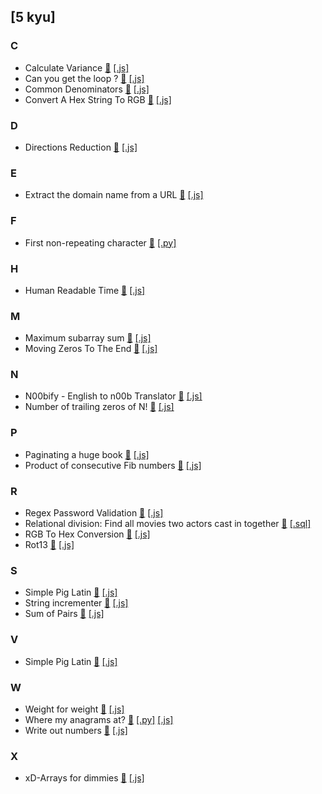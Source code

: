 ## [5 kyu]

### C

- Calculate Variance [&#128279;](https://www.codewars.com/kata/5266fba01283974e720000fa)
  [[.js]](https://github.com/julienshim/codewars-playground/blob/master/JavaScript/5%20kyu/Calculate%20Variance.js)
- Can you get the loop ? [&#128279;](https://www.codewars.com/kata/52a89c2ea8ddc5547a000863)
  [[.js]](https://github.com/julienshim/codewars-playground/blob/master/JavaScript/5%20kyu/Can%20you%20get%20the%20loop%20-.js)
- Common Denominators [&#128279;](https://www.codewars.com/kata/54d7660d2daf68c619000d95)
  [[.js]](https://github.com/julienshim/codewars-playground/blob/master/JavaScript/5%20kyu/Common%20Denominators.js)
- Convert A Hex String To RGB [&#128279;](https://www.codewars.com/kata/5282b48bb70058e4c4000fa7)
  [[.js]](https://github.com/julienshim/codewars-playground/blob/master/JavaScript/5%20kyu/Convert%20A%20Hex%20String%20To%20RGB.js)

### D

- Directions Reduction [&#128279;](https://www.codewars.com/kata/550f22f4d758534c1100025a)
  [[.js]](https://github.com/julienshim/codewars-playground/blob/master/JavaScript/5%20kyu/Directions%20Reduction.js)

### E

- Extract the domain name from a URL [&#128279;](https://www.codewars.com/kata/514a024011ea4fb54200004b)
  [[.js]](https://github.com/julienshim/codewars-playground/blob/master/JavaScript/5%20kyu/Extract%20the%20domain%20name%20from%20a%20URL.js)

### F

- First non-repeating character [&#128279;](https://www.codewars.com/kata/52bc74d4ac05d0945d00054e)
  [[.py]](https://github.com/julienshim/codewars-playground/blob/master/Python/5%20kyu/First%20non-repeating%20character.py)

### H

- Human Readable Time [&#128279;](https://www.codewars.com/kata/52685f7382004e774f0001f7)
  [[.js]](https://github.com/julienshim/codewars-playground/blob/master/JavaScript/5%20kyu/Human%20Readable%20Time.js)

### M

- Maximum subarray sum [&#128279;](https://www.codewars.com/kata/54521e9ec8e60bc4de000d6c)
  [[.js]](https://github.com/julienshim/codewars-playground/blob/master/JavaScript/5%20kyu/Maximum%20subarray%20sum.js)
- Moving Zeros To The End [&#128279;](https://www.codewars.com/kata/52597aa56021e91c93000cb0)
  [[.js]](https://github.com/julienshim/codewars-playground/blob/master/JavaScript/5%20kyu/Moving%20Zeros%20To%20The%20End.js)

### N

- N00bify - English to n00b Translator [&#128279;](https://www.codewars.com/kata/552ec968fcd1975e8100005a)
  [[.js]](https://github.com/julienshim/codewars-playground/blob/master/JavaScript/5%20kyu/N00bify%20-%20English%20to%20N00b%20Translator.js)
- Number of trailing zeros of N! [&#128279;](https://www.codewars.com/kata/52f787eb172a8b4ae1000a34)
  [[.js]](https://github.com/julienshim/codewars-playground/blob/master/JavaScript/5%20kyu/Number%20of%20trailing%20zeros%20of%20N-.js)

### P

- Paginating a huge book [&#128279;](https://www.codewars.com/kata/55905b7597175ffc1a00005a)
  [[.js]](https://github.com/julienshim/codewars-playground/blob/master/JavaScript/5%20kyu/Paginating%20a%20huge%20book.js)
- Product of consecutive Fib numbers [&#128279;](https://www.codewars.com/kata/5541f58a944b85ce6d00006a)
  [[.js]](https://github.com/julienshim/codewars-playground/blob/master/JavaScript/5%20kyu/Product%20of%20consecutive%20Fib%20numbers.js)

### R

- Regex Password Validation [&#128279;](https://www.codewars.com/kata/52e1476c8147a7547a000811)
  [[.js]](https://github.com/julienshim/codewars-playground/blob/master/JavaScript/5%20kyu/Regex%20Password%20Validation.js)
- Relational division: Find all movies two actors cast in together [&#128279;](https://www.codewars.com/kata/5817b124e7f4576fd00020a2)
  [[.sql]](https://github.com/julienshim/codewars-playground/blob/master/SQL/5%20kyu/Relational%20division-%20Find%20all%20movies%20two%20actors%20cast%20in%20together.sql)
- RGB To Hex Conversion [&#128279;](https://www.codewars.com/kata/513e08acc600c94f01000001)
  [[.js]](https://github.com/julienshim/codewars-playground/blob/master/JavaScript/5%20kyu/RGB%20To%20Hex%20Conversion.js)
- Rot13 [&#128279;](https://www.codewars.com/kata/530e15517bc88ac656000716)
  [[.js]](https://github.com/julienshim/codewars-playground/blob/master/JavaScript/5%20kyu/Rot13.js)

### S

- Simple Pig Latin [&#128279;](https://www.codewars.com/kata/520b9d2ad5c005041100000f)
  [[.js]](https://github.com/julienshim/codewars-playground/blob/master/JavaScript/5%20kyu/Simple%20Pig%20Latin.js)
- String incrementer [&#128279;](https://www.codewars.com/kata/54a91a4883a7de5d7800009c)
  [[.js]](https://github.com/julienshim/codewars-playground/blob/master/JavaScript/5%20kyu/String%20incrementer.js)
- Sum of Pairs [&#128279;](https://www.codewars.com/kata/54d81488b981293527000c8f)
  [[.js]](https://github.com/julienshim/codewars-playground/blob/master/JavaScript/5%20kyu/Sum%20of%20Pairs.js)

### V

- Simple Pig Latin [&#128279;](https://www.codewars.com/kata/548db0bd1df5bbf29b0000b7)
  [[.js]](https://github.com/julienshim/codewars-playground/blob/master/JavaScript/5%20kyu/validDate%20Regex.js)


### W

- Weight for weight [&#128279;](https://www.codewars.com/users/julienshim)
  [[.js]](https://github.com/julienshim/codewars-playground/blob/master/JavaScript/5%20kyu/Weight%20for%20weight.js)
- Where my anagrams at? [&#128279;](https://www.codewars.com/kata/523a86aa4230ebb5420001e1)
  [[.py]](https://github.com/julienshim/codewars-playground/blob/master/Python/5%20kyu/Where%20my%20anagrams%20at-.py)
  [[.js]](https://github.com/julienshim/codewars-playground/blob/master/JavaScript/5%20kyu/Where%20my%20anagrams%20at-.js)
- Write out numbers [&#128279;](https://www.codewars.com/kata/52724507b149fa120600031d)
  [[.js]](https://github.com/julienshim/codewars-playground/blob/master/JavaScript/5%20kyu/Write%20out%20numbers.js)

### X

- xD-Arrays for dimmies [&#128279;](https://www.codewars.com/kata/5402724fd39b43c075000116)
  [[.js]](https://github.com/julienshim/codewars-playground/blob/master/JavaScript/5%20kyu/xD-Arrays%20for%20dimmies.js)